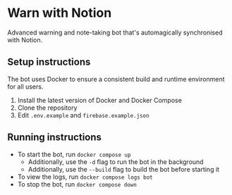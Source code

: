 # Warn with Notion

Advanced warning and note-taking bot that's automagically synchronised with
Notion.

## Setup instructions

The bot uses Docker to ensure a consistent build and runtime environment for all users.

1. Install the latest version of Docker and Docker Compose
2. Clone the repository
3. Edit `.env.example` and `firebase.example.json`

## Running instructions

* To start the bot, run `docker compose up`
    * Additionally, use the `-d` flag to run the bot in the background
    * Additionally, use the `--build` flag to build the bot before starting it
* To view the logs, run `docker compose logs bot`
* To stop the bot, run `docker compose down`
